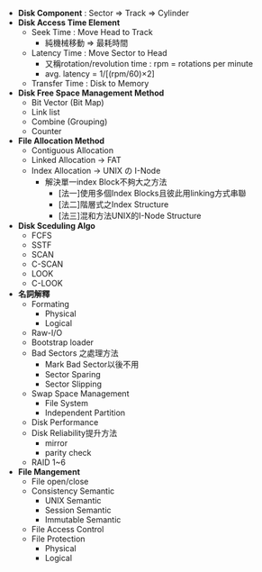 * **Disk Component** : Sector ⇒ Track ⇒ Cylinder
* **Disk Access Time Element**
    * Seek Time : Move Head to Track
      * 純機械移動 ⇒ 最耗時間
    * Latency Time : Move Sector to Head
      * 又稱rotation/revolution time : rpm = rotations per minute
      * avg. latency = 1/[(rpm/60)×2]
    * Transfer Time : Disk to Memory
* **Disk Free Space Management Method**
    * Bit Vector (Bit Map)
    * Link list 
    * Combine (Grouping)
    * Counter
* **File Allocation Method**
    * Contiguous Allocation
    * Linked Allocation → FAT
    * Index Allocation → UNIX の I-Node
      * 解決單一index Block不夠大之方法
        * [法一]使用多個Index Blocks且彼此用linking方式串聯
        * [法二]階層式之Index Structure
        * [法三]混和方法UNIX的I-Node Structure
* **Disk Sceduling Algo**
    * FCFS
    * SSTF
    * SCAN
    * C-SCAN
    * LOOK
    * C-LOOK
* **名詞解釋**
    * Formating
      * Physical
      * Logical
    * Raw-I/O
    * Bootstrap loader
    * Bad Sectors 之處理方法
      * Mark Bad Sector以後不用
      * Sector Sparing
      * Sector Slipping
    * Swap Space Management
      * File System
      * Independent Partition
    * Disk Performance
    * Disk Reliability提升方法
      * mirror
      * parity check
    * RAID 1~6
* **File Mangement**
    * File open/close
    * Consistency Semantic
      * UNIX Semantic
      * Session Semantic
      * Immutable Semantic
    * File Access Control
    * File Protection 
      * Physical
      * Logical
      
        
  
      
  

